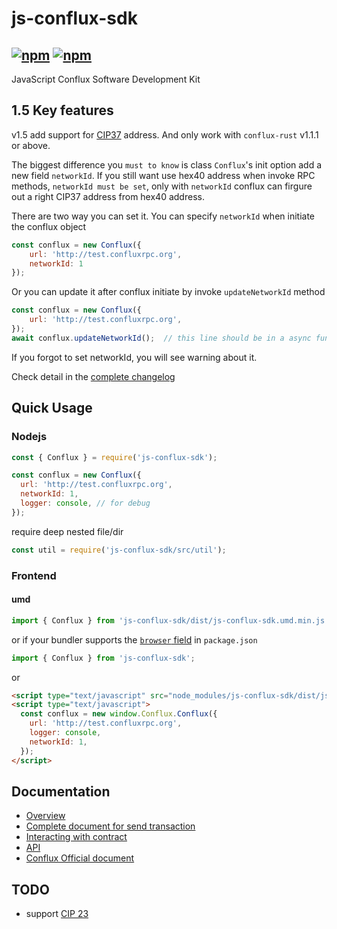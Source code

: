 # js-conflux-sdk

[![npm](https://img.shields.io/npm/v/js-conflux-sdk.svg)](https://www.npmjs.com/package/js-conflux-sdk)
[![npm](https://img.shields.io/npm/dm/js-conflux-sdk.svg)](https://www.npmjs.com/package/js-conflux-sdk)
-----------------------

JavaScript Conflux Software Development Kit

## 1.5 Key features
v1.5 add support for [CIP37](https://github.com/Conflux-Chain/CIPs/blob/master/CIPs/cip-37.md) address.
And only work with `conflux-rust` v1.1.1 or above.

The biggest difference you `must to know` is class `Conflux`'s init option add a new field `networkId`.
If you still want use hex40 address when invoke RPC methods, `networkId must be set`, 
only with `networkId` conflux can firgure out a right CIP37 address from hex40 address.

There are two way you can set it. You can specify `networkId` when initiate the conflux object
```js
const conflux = new Conflux({
    url: 'http://test.confluxrpc.org',
    networkId: 1
});
```

Or you can update it after conflux initiate by invoke `updateNetworkId` method
```js
const conflux = new Conflux({
    url: 'http://test.confluxrpc.org',
});
await conflux.updateNetworkId();  // this line should be in a async function
```

If you forgot to set networkId, you will see warning about it. 

Check detail in the [complete changelog](./CHANGE_LOG.md)

## Quick Usage

### Nodejs
```javascript
const { Conflux } = require('js-conflux-sdk');

const conflux = new Conflux({
  url: 'http://test.confluxrpc.org',
  networkId: 1,
  logger: console, // for debug
});
```
require deep nested file/dir  

```javascript
const util = require('js-conflux-sdk/src/util');
```

### Frontend

#### umd
```javascript
import { Conflux } from 'js-conflux-sdk/dist/js-conflux-sdk.umd.min.js';
```

or if your bundler supports the [`browser` field](https://docs.npmjs.com/files/package.json#browser) in `package.json`  

```javascript
import { Conflux } from 'js-conflux-sdk';
```

or  

``` html
<script type="text/javascript" src="node_modules/js-conflux-sdk/dist/js-conflux-sdk.umd.min.js"></script>
<script type="text/javascript">
  const conflux = new window.Conflux.Conflux({
    url: 'http://test.confluxrpc.org',
    logger: console,
    networkId: 1,
  });
</script>
```

## Documentation

* [Overview](./docs/overview.md)
* [Complete document for send transaction](./docs/how_to_send_tx.md)
* [Interacting with contract](./docs/interact_with_contract.md)
* [API](./docs/api.md)
* [Conflux Official document](https://developer.conflux-chain.org/docs/introduction/en/conflux_overview)

## TODO

* support [CIP 23](https://github.com/Conflux-Chain/CIPs/blob/master/CIPs/cip-23.md)
